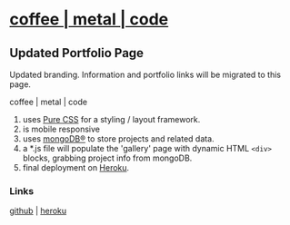 # [coffee | metal | code](https://dbstocker.github.io/coffee-metal-code/)
## Updated Portfolio Page

Updated branding. Information and portfolio links will be migrated to this page.

coffee | metal | code
1. uses [Pure CSS](https://purecss.io/) for a styling / layout framework.
2. is mobile responsive
3. uses [mongoDB®](https://www.mongodb.com/) to store projects and related data.
4. a *.js file will populate the 'gallery' page with dynamic HTML `<div>` blocks, grabbing project info from mongoDB.
5. final deployment on [Heroku](https://www.heroku.com/home).

### Links
[github](https://dbstocker.github.io/coffee-metal-code/) | [heroku](#)